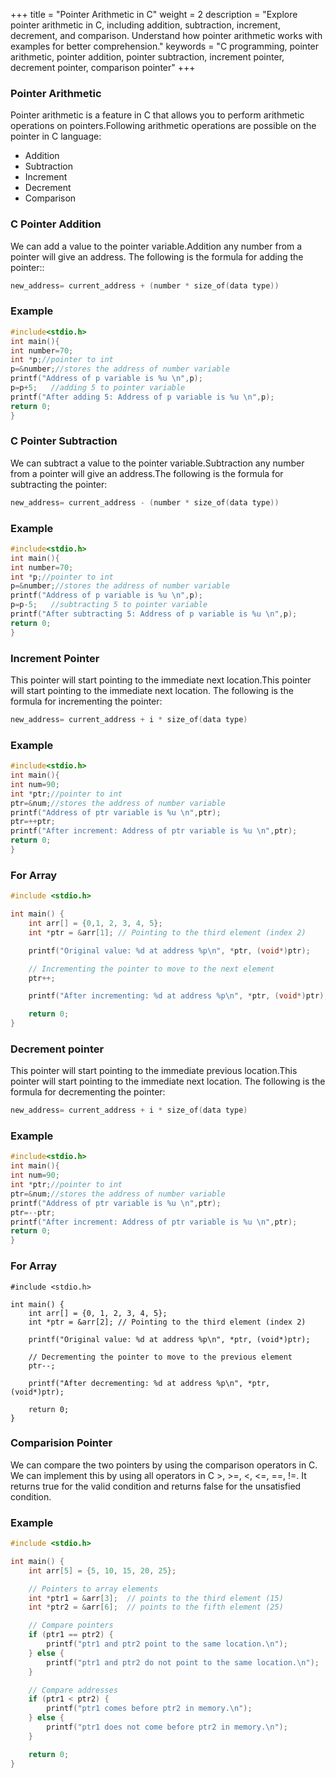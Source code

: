 +++
title = "Pointer Arithmetic in C"
weight = 2
description = "Explore pointer arithmetic in C, including addition, subtraction, increment, decrement, and comparison. Understand how pointer arithmetic works with examples for better comprehension."
keywords = "C programming, pointer arithmetic, pointer addition, pointer subtraction, increment pointer, decrement pointer, comparison pointer"
+++

### Pointer Arithmetic
Pointer arithmetic is a feature in C that allows you to perform arithmetic operations on pointers.Following arithmetic operations are possible on the pointer in C language:
- Addition
- Subtraction
- Increment
- Decrement
- Comparison

### C Pointer Addition
We can add a value to the pointer variable.Addition any number from a pointer will give an address.
The following is the formula for adding the pointer::
```c
new_address= current_address + (number * size_of(data type))  
```
### Example
```c
#include<stdio.h>  
int main(){  
int number=70;        
int *p;//pointer to int      
p=&number;//stores the address of number variable        
printf("Address of p variable is %u \n",p);        
p=p+5;   //adding 5 to pointer variable    
printf("After adding 5: Address of p variable is %u \n",p);       
return 0;  
}  
```
### C Pointer Subtraction
We can subtract a value to the pointer variable.Subtraction any number from a pointer will give an address.The following is the formula for subtracting the pointer:
```c
new_address= current_address - (number * size_of(data type))  
```
### Example
```c
#include<stdio.h>  
int main(){  
int number=70;        
int *p;//pointer to int      
p=&number;//stores the address of number variable        
printf("Address of p variable is %u \n",p);        
p=p-5;   //subtracting 5 to pointer variable    
printf("After subtracting 5: Address of p variable is %u \n",p);       
return 0;  
}
```
### Increment Pointer
This pointer will start pointing to the immediate next location.This pointer will start pointing to the immediate next location.
The following is the formula for incrementing the pointer:
```c
new_address= current_address + i * size_of(data type)  
```
### Example
```c
#include<stdio.h>  
int main(){  
int num=90;        
int *ptr;//pointer to int      
ptr=&num;//stores the address of number variable        
printf("Address of ptr variable is %u \n",ptr);        
ptr=++ptr;        
printf("After increment: Address of ptr variable is %u \n",ptr);       
return 0;  
}
```
### For Array
```c
#include <stdio.h>

int main() {
    int arr[] = {0,1, 2, 3, 4, 5};
    int *ptr = &arr[1]; // Pointing to the third element (index 2)

    printf("Original value: %d at address %p\n", *ptr, (void*)ptr);

    // Incrementing the pointer to move to the next element
    ptr++;

    printf("After incrementing: %d at address %p\n", *ptr, (void*)ptr);

    return 0;
}
```
### Decrement pointer
This pointer will start pointing to the immediate previous location.This pointer will start pointing to the immediate next location.
The following is the formula for decrementing the pointer:
```c
new_address= current_address + i * size_of(data type)  
```
### Example

```c
#include<stdio.h>  
int main(){  
int num=90;        
int *ptr;//pointer to int      
ptr=&num;//stores the address of number variable        
printf("Address of ptr variable is %u \n",ptr);        
ptr=--ptr;        
printf("After increment: Address of ptr variable is %u \n",ptr);       
return 0;  
}
```
### For Array
```
#include <stdio.h>

int main() {
    int arr[] = {0, 1, 2, 3, 4, 5};
    int *ptr = &arr[2]; // Pointing to the third element (index 2)

    printf("Original value: %d at address %p\n", *ptr, (void*)ptr);

    // Decrementing the pointer to move to the previous element
    ptr--;

    printf("After decrementing: %d at address %p\n", *ptr, (void*)ptr);

    return 0;
}
```
### Comparision Pointer
We can compare the two pointers by using the comparison operators in C. We can implement this by using all operators in C >, >=, <, <=, ==, !=.  It returns true for the valid condition and returns false for the unsatisfied condition. 
### Example
```c
#include <stdio.h>

int main() {
    int arr[5] = {5, 10, 15, 20, 25};

    // Pointers to array elements
    int *ptr1 = &arr[3];  // points to the third element (15)
    int *ptr2 = &arr[6];  // points to the fifth element (25)

    // Compare pointers
    if (ptr1 == ptr2) {
        printf("ptr1 and ptr2 point to the same location.\n");
    } else {
        printf("ptr1 and ptr2 do not point to the same location.\n");
    }

    // Compare addresses
    if (ptr1 < ptr2) {
        printf("ptr1 comes before ptr2 in memory.\n");
    } else {
        printf("ptr1 does not come before ptr2 in memory.\n");
    }

    return 0;
}
```
